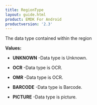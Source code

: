```yaml
---
title: RegionType
layout: guide.html
product: EMDK For Android
productversion: '2.3'
---
```


The data type contained within the region

**Values:**

* **UNKNOWN** -Data type is Unknown.

* **OCR** -Data type is OCR.

* **OMR** -Data type is OCR.

* **BARCODE** -Data type is Barcode.

* **PICTURE** -Data type is picture.











